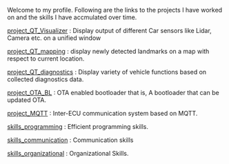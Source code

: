 Welcome to my profile. Following are the links to the projects I have worked on and the skills I have accmulated over time.

[project_QT_Visualizer](https://github.com/VivekChugh/profille/blob/main/project_QT_visualizer.md) : Display output of different Car sensors like Lidar, Camera etc. on a unified window

[project_QT_mapping](https://github.com/VivekChugh/profille/blob/main/project_QT_mapping.md) : display newly detected landmarks on a map with respect to current location.

[project_QT_diagnostics](https://github.com/VivekChugh/profille/blob/main/project_QT_diaganotics.md) : Display variety of vehicle functions based on collected diagnostics data.

[project_OTA_BL](https://github.com/VivekChugh/profille/blob/main/project_OTA_BL.md) : OTA enabled bootloader that is, A bootloader that can be updated OTA.

[project_MQTT](https://github.com/VivekChugh/profille/blob/main/project_MQTT.md) : Inter-ECU communication system based on MQTT. 

[skills_programming](https://github.com/VivekChugh/profille/blob/main/skills_programming.md) : Efficient programming skills.

[skills_communication](https://github.com/VivekChugh/profille/blob/main/skills_communication.md) : Communication skills

[skills_organizational](https://github.com/VivekChugh/profille/blob/main/skills_organizational.md) : Organizational Skills.
